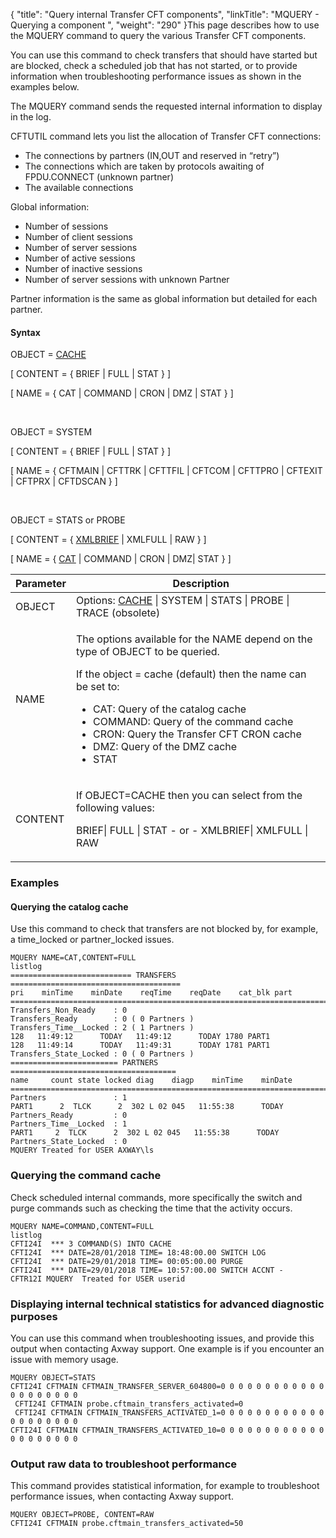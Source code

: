 {
    "title": "Query internal Transfer CFT components",
    "linkTitle": "MQUERY - Querying a component ",
    "weight": "290"
}This page describes how to use the <span id="MQUERY_command"></span>MQUERY
command to query the various <span class="mc-variable axway_variables.Component_Short_Name variable">Transfer CFT</span> components.

You can use this command to check transfers that should have started but are blocked, check a scheduled job that has not started, or to provide information when troubleshooting performance issues as shown in the examples below.

The MQUERY command sends the requested internal information to display in the log.

CFTUTIL command lets you list the allocation of <span class="mc-variable suite_variables.TransferCFTName variable">Transfer CFT</span> connections:

-   The connections by partners (IN,OUT and reserved in “retry”)
-   The connections which are taken by protocols awaiting of FPDU.CONNECT (unknown partner)
-   The available connections

Global information:

-   Number of sessions
-   Number of client sessions
-   Number of server sessions
-   Number of active sessions
-   Number of inactive sessions
-   Number of server sessions with unknown Partner

Partner information is the same as global information but detailed for each partner.

#### Syntax

OBJECT = <u>CACHE</u>

\[ CONTENT = { BRIEF | FULL | STAT } \]

\[ NAME = { CAT | COMMAND | CRON | DMZ | STAT } \]

 

OBJECT = SYSTEM

\[ CONTENT = { BRIEF | FULL | STAT } \]

\[ NAME = { CFTMAIN | CFTTRK | CFTTFIL | CFTCOM | CFTTPRO | CFTEXIT | CFTPRX | CFTDSCAN } \]

 

OBJECT = STATS or PROBE

\[ CONTENT = { <span style="text-decoration: underline;">XMLBRIEF</span>
| XMLFULL | RAW } \]

\[ NAME = { <span style="text-decoration: underline;">CAT</span>
| COMMAND | CRON | DMZ| STAT } \]

<table>
   <thead>
      <tr>
<th class="TableStyle-SynchTableStyle_interop-HeadE-Column1-Header1">Parameter         </th>
<th class="TableStyle-SynchTableStyle_interop-HeadE-Column1-Header1">  Description         </th>
      </tr>
   </thead>
   <tbody>
      <tr>
         <td>OBJECT         </td>
         <td>Options: <u>CACHE</u> | SYSTEM | STATS | PROBE | TRACE (obsolete)         </td>
      </tr>
      <tr>
         <td>NAME         </td>
         <td><p>The options available for the NAME depend on the type of OBJECT to be queried.</p>
<p>If the object = cache (default) then the name can be set to:</p>
<ul>
<li>CAT: Query of the catalog cache</li>
<li>COMMAND: Query of the command cache</li>
<li>CRON: Query the <span class="mc-variable axway_variables.Component_Short_Name variable">Transfer CFT</span> CRON cache</li>
<li>DMZ: Query of the DMZ cache</li>
<li>STAT</li>
</ul>         </td>
      </tr>
      <tr>
         <td>CONTENT         </td>
         <td><p>If OBJECT=CACHE then you can select from the following values:</p>
<p>BRIEF| FULL | STAT
- or - XMLBRIEF| XMLFULL | RAW</p>         </td>
      </tr>
   </tbody>
</table>

### Examples

#### Querying the catalog cache

Use this command to check that transfers are not blocked by, for example, a time\_locked or partner\_locked issues.



    MQUERY NAME=CAT,CONTENT=FULL
    listlog
    =========================== TRANSFERS ======================================
    pri    minTime    minDate    reqTime    reqDate    cat_blk part
    ============================================================================
    Transfers_Non_Ready    : 0
    Transfers_Ready        : 0 ( 0 Partners )
    Transfers_Time__Locked : 2 ( 1 Partners )
    128   11:49:12      TODAY   11:49:12      TODAY 1780 PART1
    128   11:49:14      TODAY   11:49:31      TODAY 1781 PART1
    Transfers_State_Locked : 0 ( 0 Partners )
    ======================== PARTNERS =====================================
    name     count state locked diag    diagp    minTime    minDate
    =======================================================================
    Partners               : 1
    PART1      2  TLCK      2  302 L 02 045   11:55:38      TODAY
    Partners_Ready         : 0
    Partners_Time__Locked  : 1
    PART1     2  TLCK      2  302 L 02 045   11:55:38      TODAY
    Partners_State_Locked  : 0
    MQUERY Treated for USER AXWAY\ls

### Querying the command cache

Check scheduled internal commands, more specifically the switch and purge commands such as checking the time that the activity occurs.



    MQUERY NAME=COMMAND,CONTENT=FULL
    listlog
    CFTI24I  *** 3 COMMAND(S) INTO CACHE
    CFTI24I  *** DATE=28/01/2018 TIME= 18:48:00.00 SWITCH LOG
    CFTI24I  *** DATE=29/01/2018 TIME= 00:05:00.00 PURGE
    CFTI24I  *** DATE=29/01/2018 TIME= 10:57:00.00 SWITCH ACCNT -
    CFTR12I MQUERY  Treated for USER userid

### Displaying internal technical statistics for advanced diagnostic purposes

You can use this command when troubleshooting issues, and provide this output when contacting Axway support. One example is if you encounter an issue with memory usage.



    MQUERY OBJECT=STATS
    CFTI24I CFTMAIN CFTMAIN_TRANSFER_SERVER_604800=0 0 0 0 0 0 0 0 0 0 0 0 0 0 0 0 0 0 0 0
     CFTI24I CFTMAIN probe.cftmain_transfers_activated=0
     CFTI24I CFTMAIN CFTMAIN_TRANSFERS_ACTIVATED_1=0 0 0 0 0 0 0 0 0 0 0 0 0 0 0 0 0 0 0 0
    CFTI24I CFTMAIN CFTMAIN_TRANSFERS_ACTIVATED_10=0 0 0 0 0 0 0 0 0 0 0 0 0 0 0 0 0 0 0 0

### Output raw data to troubleshoot performance

This command provides statistical information, for example to troubleshoot performance issues, when contacting Axway support.



    MQUERY OBJECT=PROBE, CONTENT=RAW
    CFTI24I CFTMAIN probe.cftmain_transfers_activated=50

